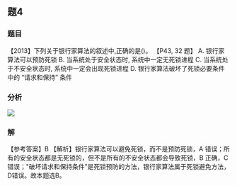 ## 题4
### 题目
【2013】下列关于银行家算法的叙述中,正确的是()。 【P43, 32 题】
A. 银行家算法可以预防死锁
B. 当系统处于安全状态时, 系统中一定无死锁进程
C. 当系统处于不安全状态时, 系统中一定会出现死锁进程
D. 银行家算法破坏了死锁必要条件中的 “请求和保持” 条件
### 分析
![](https://img.hwenyi.tech/202411061354571.webp)
### 解
【参考答案】B
【解析】银行家算法可以避免死锁，而不是预防死锁，A 错误；所有的安全状态都是无死锁的，但不是所有的不安全状态都会导致死锁，B 正确，C 错误；"破坏请求和保持条件"是死锁预防的方法，银行家算法属于死锁避免方法，D错误。故本题选B。